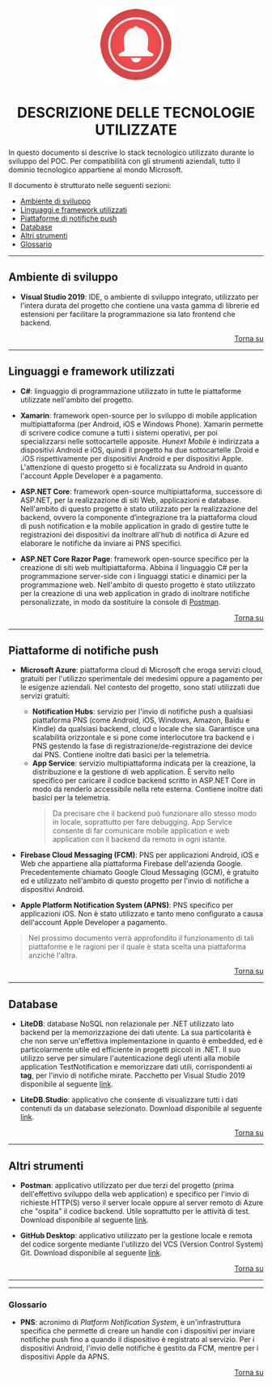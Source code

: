 <div align="center"> 
<img src="Images/_icon.png" alt="Immagine dell'icona"/>

# DESCRIZIONE DELLE TECNOLOGIE UTILIZZATE
</div>

In questo documento si descrive lo stack tecnologico utilizzato durante lo sviluppo del POC. Per compatibilità con gli strumenti aziendali, tutto il dominio 
tecnologico appartiene al mondo Microsoft.

Il documento è strutturato nelle seguenti sezioni:

- [Ambiente di sviluppo](#ambiente-di-sviluppo)
- [Linguaggi e framework utilizzati](#linguaggi-e-framework-utilizzati)
- [Piattaforme di notifiche push](#piattaforme-di-notifiche-push)
- [Database](#database)
- [Altri strumenti](#altri-strumenti)
- [Glossario](#glossario)

---

## Ambiente di sviluppo

- **Visual Studio 2019**: IDE, o ambiente di sviluppo integrato, utilizzato per l'intera durata del progetto che contiene una vasta gamma di librerie
ed estensioni per facilitare la programmazione sia lato frontend che backend.

<div align="right">

[Torna su](#descrizione-delle-tecnologie-utilizzate)
</div>

---

## Linguaggi e framework utilizzati

- **C#**: linguaggio di programmazione utilizzato in tutte le piattaforme utilizzate nell'ambito del progetto.

- **Xamarin**: framework open-source per lo sviluppo di mobile application multipiattaforma (per Android, iOS e Windows Phone). Xamarin permette di scrivere codice
comune a tutti i sistemi operativi, per poi specializzarsi nelle sottocartelle apposite. *Hunext Mobile* è indirizzata a dispositivi Android e iOS, quindi il
progetto ha due sottocartelle .Droid e .iOS rispettivamente per dispositivi Android e per dispositivi Apple. L'attenzione di questo progetto si è focalizzata su
Android in quanto l'account Apple Developer è a pagamento. 

- **ASP.NET Core**: framework open-source multipiattaforma, successore di ASP.NET, per la realizzazione di siti Web, applicazioni e database. Nell'ambito di questo progetto è stato
utilizzato per la realizzazione del backend, ovvero la componente d’integrazione tra la piattaforma cloud di push notification e la mobile application in grado di gestire tutte le registrazioni dei dispositivi da inoltrare all'hub di notifica di Azure ed elaborare le notifiche da inviare ai PNS specifici.

- **ASP.NET Core Razor Page**: framework open-source specifico per la creazione di siti web multipiattaforma. Abbina il linguaggio C# per la programmazione server-side
con i linguaggi statici e dinamici per la programmazione web. Nell'ambito di questo progetto è stato utilizzato per la creazione di una web application in grado di inoltrare
notifiche personalizzate, in modo da sostituire la console di [Postman](https://www.postman.com/). 

<div align="right">

[Torna su](#descrizione-delle-tecnologie-utilizzate)
</div>

---

## Piattaforme di notifiche push

- **Microsoft Azure**: piattaforma cloud di Microsoft che eroga servizi cloud, gratuiti per l'utilizzo sperimentale dei medesimi oppure a pagamento per le esigenze aziendali.
Nel contesto del progetto, sono stati utilizzati due servizi gratuiti: 
  - **Notification Hubs**: servizio per l'invio di notifiche push a qualsiasi piattaforma PNS (come Android, iOS, Windows, Amazon, Baidu e Kindle) da qualsiasi backend, cloud o locale che sia. 
  Garantisce una scalabilità orizzontale e si pone come interlocutore tra backend e i PNS gestendo la fase di registrazione/de-registrazione dei device dai PNS. 
  Contiene inoltre dati basici per la telemetria.
  - **App Service**: servizio multipiattaforma indicata per la creazione, la distribuzione e la gestione di web application. È servito nello specifico per caricare il codice backend scritto in 
  ASP.NET Core in modo da renderlo accessibile nella rete esterna. Contiene inoltre dati basici per la telemetria.
    > Da precisare che il backend può funzionare allo stesso modo in locale, soprattutto per fare debugging. App Service consente di far comunicare mobile application e web application con il 
      backend da remoto in ogni istante.

- **Firebase Cloud Messaging (FCM)**: PNS per applicazioni Android, iOS e Web che appartiene alla piattaforma Firebase dell'azienda Google. Precedentemente chiamato 
  Google Cloud Messaging (GCM), è gratuito ed e utilizzato nell'ambito di questo progetto per l'invio di notifiche a dispositivi Android.

- **Apple Platform Notification System (APNS)**: PNS specifico per applicazioni iOS. Non è stato utilizzato e tanto meno configurato a causa dell'account Apple Developer a pagamento.

> Nel prossimo documento verrà approfondito il funzionamento di tali piattaforme e le ragioni per il quale è stata scelta una piattaforma anziché l'altra.

<div align="right">

[Torna su](#descrizione-delle-tecnologie-utilizzate)
</div>

---

## Database

- **LiteDB**: database NoSQL non relazionale per .NET utilizzato lato backend per la memorizzazione dei dati utente. La sua particolarità è che non serve un'effettiva implementazione
in quanto è embedded, ed è particolarmente utile ed efficiente in progetti piccoli in .NET. Il suo utilizzo serve per simulare l'autenticazione degli utenti alla mobile application 
TestNotification e memorizzare dati utili, corrispondenti ai **tag**, per l'invio di notifiche mirate.
Pacchetto per Visual Studio 2019 disponibile al seguente [link](https://www.nuget.org/packages/LiteDB/).

- **LiteDB.Studio**: applicativo che consente di visualizzare tutti i dati contenuti da un database selezionato. 
Download disponibile al seguente [link](https://github.com/mbdavid/LiteDB.Studio).

<div align="right">

[Torna su](#descrizione-delle-tecnologie-utilizzate)
</div>

---

## Altri strumenti

- **Postman**: applicativo utilizzato per due terzi del progetto (prima dell'effettivo sviluppo della web application) e specifico per l'invio di richieste HTTP(S) verso il server locale
oppure al server remoto di Azure che "ospita" il codice backend. Utile soprattutto per le attività di test.
Download disponibile al seguente [link](https://www.postman.com/downloads/).

- **GitHub Desktop**: applicativo utilizzato per la gestione locale e remota del codice sorgente mediante l'utilizzo del VCS (Version Control System) Git. 
Download disponibile al seguente [link](https://desktop.github.com/).

<div align="right">

[Torna su](#descrizione-delle-tecnologie-utilizzate)
</div>

---
---

### Glossario

- **PNS**: acronimo di *Platform Notification System*, è un'infrastruttura specifica che permette di creare un handle con i dispositivi per inviare notifiche push
fino a quando il dispositivo è registrato al servizio. Per i dispositivi Android, l'invio delle notifiche è gestito da FCM, mentre per i dispositivi Apple da APNS.

<div align="right">

[Torna su](#descrizione-delle-tecnologie-utilizzate)
</div>
